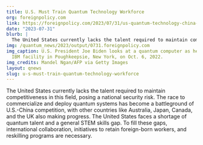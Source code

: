 ```yaml
---
title: U.S. Must Train Quantum Technology Workforce
org: foreignpolicy.com
link: https://foreignpolicy.com/2023/07/31/us-quantum-technology-china-competition-security/
date: "2023-07-31"
blurb: |
  The United States currently lacks the talent required to maintain competitiveness in this field, posing a national security risk. The race to commercialize and deploy quantum systems has become a battleground of U.S.-China competition, with other countries like Australia, Japan, Canada, and the UK also making progress. The United States faces a shortage of quantum talent and a general STEM skills gap. To fill these gaps, international collaboration, initiatives to retain foreign-born workers, and reskilling programs are necessary.
img: /quantum_news/2023/output/0731.foreignpolicy.com
img_caption: U.S. President Joe Biden looks at a quantum computer as he tours the
  IBM facility in Poughkeepsie, New York, on Oct. 6, 2022.
img_credits: Mandel Ngan/AFP via Getty Images
layout: qnews
slug: u-s-must-train-quantum-technology-workforce
---
```


The United States currently lacks the talent required to maintain competitiveness in this field, posing a national security risk. The race to commercialize and deploy quantum systems has become a battleground of U.S.-China competition, with other countries like Australia, Japan, Canada, and the UK also making progress. The United States faces a shortage of quantum talent and a general STEM skills gap. To fill these gaps, international collaboration, initiatives to retain foreign-born workers, and reskilling programs are necessary.
